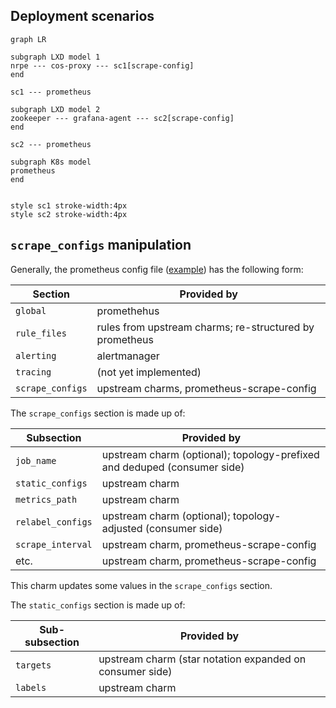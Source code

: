 ## Deployment scenarios

```mermaid
graph LR

subgraph LXD model 1
nrpe --- cos-proxy --- sc1[scrape-config]
end

sc1 --- prometheus

subgraph LXD model 2
zookeeper --- grafana-agent --- sc2[scrape-config]
end

sc2 --- prometheus

subgraph K8s model
prometheus
end


style sc1 stroke-width:4px
style sc2 stroke-width:4px
```

## `scrape_configs` manipulation

Generally, the prometheus config file ([example][prom-config-example])
has the following form:

| Section          | Provided by                                             |
|------------------|---------------------------------------------------------|
| `global`         | promethehus                                             |
| `rule_files`     | rules from upstream charms; re-structured by prometheus |
| `alerting`       | alertmanager                                            |
| `tracing`        | (not yet implemented)                                   |
| `scrape_configs` | upstream charms, prometheus-scrape-config               |

The `scrape_configs` section is made up of:

| Subsection        | Provided by                                                              |
|-------------------|--------------------------------------------------------------------------|
| `job_name`        | upstream charm (optional); topology-prefixed and deduped (consumer side) |
| `static_configs`  | upstream charm                                                           |
| `metrics_path`    | upstream charm                                                           |
| `relabel_configs` | upstream charm (optional); topology-adjusted (consumer side)             |
| `scrape_interval` | upstream charm, prometheus-scrape-config                                 |
| etc.              | upstream charm, prometheus-scrape-config                                 |

This charm updates some values in the `scrape_configs` section.

The `static_configs` section is made up of:

| Sub-subsection | Provided by                                              |
|----------------|----------------------------------------------------------|
| `targets`      | upstream charm (star notation expanded on consumer side) |
| `labels`       | upstream charm                                           |


[prom-config-example]: https://github.com/prometheus/prometheus/blob/release-2.37/config/testdata/conf.good.yml
